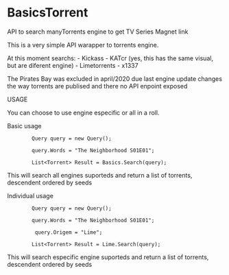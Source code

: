 # BasicsTorrent
 API to search manyTorrents engine to get TV Series Magnet link
 
 This is a very simple API warapper to torrents engine.
 
 At this moment searchs:
      - Kickass
      - KATcr (yes, this has the same visual, but are diferent engine)
      - Limetorrents
      - x1337
      
The Pirates Bay was excluded in april/2020 due last engine update changes the way torrents are publised and there no API enpoint exposed

USAGE

You can choose to use engine especific or all in a roll.

Basic usage

            Query query = new Query();
			
			query.Words = "The Neighborhood S01E01";
			
            List<Torrent> Result = Basics.Search(query);
			
 This will search all engines suporteds and return a list of torrents, descendent ordered by seeds
 
 Individual usage
 
            Query query = new Query();
			
            query.Words = "The Neighborhood S01E01";
			
             query.Origem = "Lime";
			 
            List<Torrent> Result = Lime.Search(query);
			
This will search especific engine suporteds and return a list of torrents, descendent ordered by seeds
 
